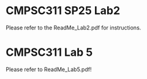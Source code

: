 # CMPSC311 SP25 Lab2
Please refer to the ReadMe_Lab2.pdf for instructions.

# CMPSC311 Lab 5
Please refer to ReadMe_Lab5.pdf!

